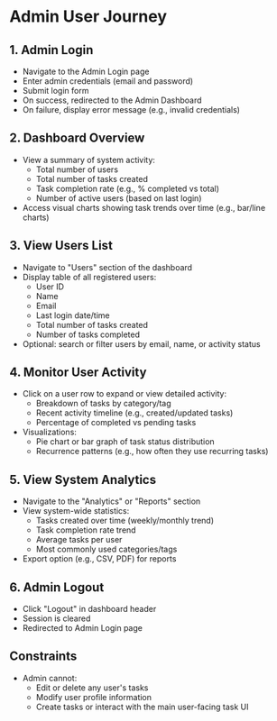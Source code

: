 # Admin User Journey

## 1. Admin Login
- Navigate to the Admin Login page
- Enter admin credentials (email and password)
- Submit login form
- On success, redirected to the Admin Dashboard
- On failure, display error message (e.g., invalid credentials)

## 2. Dashboard Overview
- View a summary of system activity:
  - Total number of users
  - Total number of tasks created
  - Task completion rate (e.g., % completed vs total)
  - Number of active users (based on last login)
- Access visual charts showing task trends over time (e.g., bar/line charts)

## 3. View Users List
- Navigate to "Users" section of the dashboard
- Display table of all registered users:
  - User ID
  - Name
  - Email
  - Last login date/time
  - Total number of tasks created
  - Number of tasks completed
- Optional: search or filter users by email, name, or activity status

## 4. Monitor User Activity
- Click on a user row to expand or view detailed activity:
  - Breakdown of tasks by category/tag
  - Recent activity timeline (e.g., created/updated tasks)
  - Percentage of completed vs pending tasks
- Visualizations:
  - Pie chart or bar graph of task status distribution
  - Recurrence patterns (e.g., how often they use recurring tasks)

## 5. View System Analytics
- Navigate to the "Analytics" or "Reports" section
- View system-wide statistics:
  - Tasks created over time (weekly/monthly trend)
  - Task completion rate trend
  - Average tasks per user
  - Most commonly used categories/tags
- Export option (e.g., CSV, PDF) for reports

## 6. Admin Logout
- Click "Logout" in dashboard header
- Session is cleared
- Redirected to Admin Login page

## Constraints
- Admin cannot:
  - Edit or delete any user's tasks
  - Modify user profile information
  - Create tasks or interact with the main user-facing task UI
